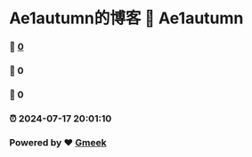 # Ae1autumn的博客 :link: Ae1autumn 
### :page_facing_up: [0](Ae1autumn/tag.html) 
### :speech_balloon: 0 
### :hibiscus: 0 
### :alarm_clock: 2024-07-17 20:01:10 
### Powered by :heart: [Gmeek](https://github.com/Meekdai/Gmeek)
